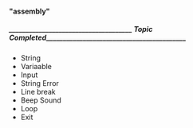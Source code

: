 #### "assembly" 

##### _____________________________________ Topic Completed__________________________________________

* String
* Variaable 
* Input
* String Error
* Line break
* Beep Sound
* Loop
* Exit 




